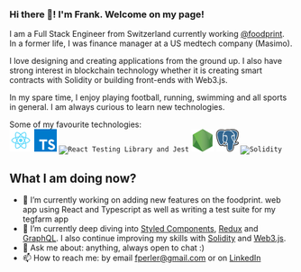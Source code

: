 ### Hi there 👋! I'm Frank. Welcome on my page!

I am a Full Stack Engineer from Switzerland currently working [@foodprint](https://github.com/frankperler/foodprint). In a former life, I was finance manager at a US medtech company (Masimo).

I love designing and creating applications from the ground up. I also have strong interest in blockchain technology whether it is creating smart contracts with Solidity or building front-ends with Web3.js. 

In my spare time, I enjoy playing football, running, swimming and all sports in general. I am always curious to learn new technologies.

Some of my favourite technologies: <br>
<code><img height="40" alt="React" src="https://raw.githubusercontent.com/github/explore/80688e429a7d4ef2fca1e82350fe8e3517d3494d/topics/react/react.png"></code>
<code><img height="40" alt="Typescript" src="https://raw.githubusercontent.com/github/explore/80688e429a7d4ef2fca1e82350fe8e3517d3494d/topics/typescript/typescript.png"></code>
<code><img height="40" alt="React Testing Library and Jest" src="https://avatars0.githubusercontent.com/u/49996085?s=200&v=4"></code>
<code><img height="40" alt="nodeJs" src="https://raw.githubusercontent.com/github/explore/80688e429a7d4ef2fca1e82350fe8e3517d3494d/topics/nodejs/nodejs.png"></code>
<code><img height="40" alt="postgresql" src="https://raw.githubusercontent.com/github/explore/80688e429a7d4ef2fca1e82350fe8e3517d3494d/topics/postgresql/postgresql.png"></code>
<code><img height="40" alt="Solidity" src="https://docs.soliditylang.org/en/v0.8.7/_images/logo.svg"></code>

## What I am doing now?

- 🔭 I’m currently working on adding new features on the foodprint. web app using React and Typescript as well as writing a test suite for my tegfarm app
- 🌱 I’m currently deep diving into [Styled Components](https://styled-components.com/), [Redux](https://redux.js.org/) and [GraphQL](https://graphql.org/learn/). I also continue improving my skills with [Solidity](https://docs.soliditylang.org/en/v0.5.3/index.html#) and [Web3.js](https://web3js.readthedocs.io/en/v1.4.0/#).
- 💬 Ask me about: anything, always open to chat :)
- 📫 How to reach me: by email fperler@gmail.com or on [LinkedIn](https://www.linkedin.com/in/frank-perler/) 
